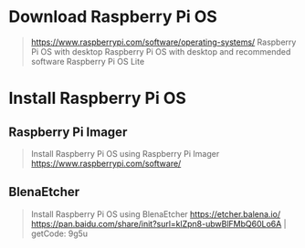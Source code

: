 # Download Raspberry Pi OS
  > https://www.raspberrypi.com/software/operating-systems/
  > Raspberry Pi OS with desktop
  > Raspberry Pi OS with desktop and recommended software
  > Raspberry Pi OS Lite
# Install Raspberry Pi OS
## Raspberry Pi Imager
  > Install Raspberry Pi OS using Raspberry Pi Imager
  > https://www.raspberrypi.com/software/
## BlenaEtcher
  > Install Raspberry Pi OS using BlenaEtcher
  > https://etcher.balena.io/
  > https://pan.baidu.com/share/init?surl=klZpn8-ubwBlFMbQ60Lo6A  | getCode: 9g5u
